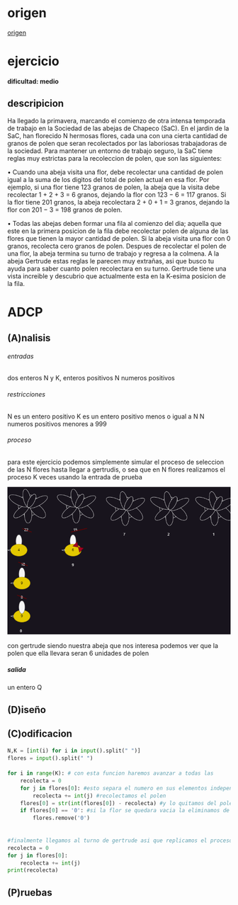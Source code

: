 # origen 
[origen ](https://codeforces.com/gym/104555/problem/E)
# ejercicio

#### dificultad: medio 

## descripicion 

Ha llegado la primavera, marcando el comienzo de otra intensa temporada de trabajo en la Sociedad de las abejas de Chapeco (SaC). En el jardin de la SaC, han florecido N hermosas flores, cada una con una cierta cantidad de granos de polen que seran recolectados por las laboriosas trabajadoras de la sociedad. Para mantener un entorno de trabajo seguro, la SaC tiene reglas muy estrictas para la recoleccion de polen, que son las siguientes:

• Cuando una abeja visita una flor, debe recolectar una cantidad de polen igual a la suma de los digitos del total de polen actual en esa flor. Por ejemplo, si una flor tiene 123 granos de polen, la abeja que la visita debe recolectar 1 + 2 + 3 = 6 granos, dejando la flor con 123 − 6 = 117 granos. Si la flor tiene 201 granos, la abeja recolectara 2 + 0 + 1 = 3 granos, dejando la flor con 201 − 3 = 198 granos de polen.

• Todas las abejas deben formar una fila al comienzo del dia; aquella que este en la primera posicion de la fila debe recolectar polen de alguna de las flores que tienen la mayor cantidad de polen.
Si la abeja visita una flor con 0 granos, recolecta cero granos de polen. Despues de recolectar el polen de una flor, la abeja termina su turno de trabajo y regresa a la colmena.
A la abeja Gertrude estas reglas le parecen muy extrañas, asi que busco tu ayuda para saber cuanto polen recolectara en su turno. Gertrude tiene una vista increible y descubrio que actualmente esta en
la K-esima posicion de la fila.

# ADCP
## (A)nalisis

###### entradas
dos enteros N y K, enteros positivos 
N numeros positivos 

###### restricciones 
N es un entero positivo 
K es un entero positivo menos o igual a N
N numeros positivos menores a 999


###### proceso

para este ejercicio podemos simplemente simular el proceso de seleccion de las N flores hasta llegar a gertrudis, o sea que en N flores realizamos el proceso K veces usando la entrada de prueba

![](proceso.png)

con gertrude siendo nuestra abeja que nos interesa podemos ver que la polen que ella llevara seran 6 unidades de polen

##### salida 

un entero Q 

## (D)iseño




## (C)odificacion

```py
N,K = [int(i) for i in input().split(" ")] 
flores = input().split(" ")

for i in range(K): # con esta funcion haremos avanzar a todas las 
    recolecta = 0
    for j in flores[0]: #esto separa el numero en sus elementos independientes
        recolecta += int(j) #recolectamos el polen 
    flores[0] = str(int(flores[0]) - recolecta) #y lo quitamos del polen total de la flor
    if flores[0] == '0': #si la flor se quedara vacia la eliminamos de lista de flores
        flores.remove('0')  
    

#finalmente llegamos al turno de gertrude asi que replicamos el proceso una ultima vez y lo imprimimos    
recolecta = 0
for j in flores[0]:
    recolecta += int(j)
print(recolecta)
```



## (P)ruebas 